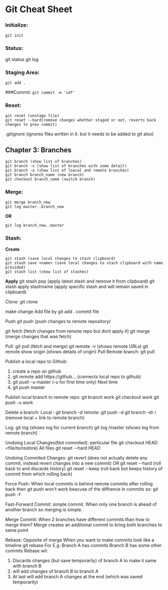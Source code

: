 
# Git Cheat Sheet

### Initialize:
`git init`

### Status:
git status
git log

### Staging Area:
`git add . `

###Commit:
`git commit -m 'sdf' `

### Reset:
```
git reset (unstage file)
git reset --hard(remove changes whether staged or not, reverts back changes to prev commit)
```

.gitignore (ignores files wirtten in it. but it needs to be added to git also)

## Chapter 3: Branches

```
git branch (show list of branches)
git branch -v (show list of branches with some detail)
git branch -a (show list of loacal and remote branches)
git branch branch_name (new branch)
git checkout branch_name (switch branch)
```
### Merge:
```
git merge branch_new
git log master..branch_new
```
**OR**
```
git log branch_new..master
```

### Stash:
**Create**

```
git stash (save local changes to stach clipboard)
git stash save <name> (save local changes to stach clipboard with name provided)
git stash list (show list of stashes)
```

**Apply**
git stash pop (apply latest stash and remove it from clipboard)
git stash apply stashname (apply specific stash and will remain saved in clipboard)

Clone:
git clone <URL>

make change
Add file by git add .
commit file

Push
git push (push changes to remote repository)

git fetch (fetch changes from remote repo but dont apply it)
git merge (merge changes that was fetch)

Pull:
git pull (fetch and merge)
git remote -v (shows remote URLs)
git remote show origin (shows details of origin)
Pull Remote branch:
git pull <repo name> <branch name>

Publish a local repo to Github:
1. create a repo on github
2. git remote add <repo name for e.g origin> https://github....(connects local repo to github)
3. git push -u <repo name> master (-u for first time only)
		Next time
3. git push <repo name> master

Publish local branch to remote repo:
git branch work
git checkout work
git push -u <repo name> work

Delete a branch:
Local : git branch -d <branch name>
remote: git push -d <repo name> <branch name>
git branch -dr <repo name>/<branch name> (remove local + link to remote branch)

Log:
git log (shows log for current branch)
git log <repo name>/master (shows log from remote branch)

Undoing Local Changes(Not commited):
perticular file
git checkout HEAD <file/to/restore)
All files
git reset --hard HEAD

Undoing Commited Changes:
git revert <commit-hash> (does not actually delete any commit, instead revert changes into a new commit)
	OR
git reset --hard <commitHash> (roll back to <commitHash> and discards history)
git reset --keep <commitHash> (roll back but keeps history of commit from which rolling back)

Force Push:
When local commits is behind remote commits after rolling back then git push won't work
beacuse of the diffrence in commits so:
git push -f <repo name> <branch name>

Fast-Forward Commit:
simple commit. When only one branch is ahead of another branch so merging is simple.

Merge Commit:
When 2 branches have different commits than how to merge them?
Merge creates an additional commit to bring both branches to same point

Rebase:
Opposite of merge
When you want to make commits look like a timeline
git rebase <branch name>
For E.g:
Branch A has commits
Branch B has some other commits
Rebase wil:
1. Discards changes (but save temporarily) of branch A to make it same with branch B
2. will add changes of branch B to branch A 
3. At last will add branch A changes at the end (which was saved temporarily) 








